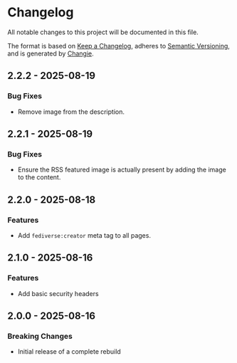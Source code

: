 # Changelog
All notable changes to this project will be documented in this file.

The format is based on [Keep a Changelog](https://keepachangelog.com/en/1.0.0/),
adheres to [Semantic Versioning](https://semver.org/spec/v2.0.0.html),
and is generated by [Changie](https://github.com/miniscruff/changie).


## 2.2.2 - 2025-08-19

### Bug Fixes

* Remove image from the description.

## 2.2.1 - 2025-08-19

### Bug Fixes

* Ensure the RSS featured image is actually present by adding the image to the content.

## 2.2.0 - 2025-08-18

### Features

* Add `fediverse:creator` meta tag to all pages.

## 2.1.0 - 2025-08-16

### Features

* Add basic security headers

## 2.0.0 - 2025-08-16

### Breaking Changes

* Initial release of a complete rebuild
